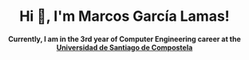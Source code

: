 <h1 align='center'>Hi 👋, I'm Marcos García Lamas!</h1>
 <h4 align='center'>Currently, I am in the 3rd year of Computer Engineering career at the <a href=https://www.usc.gal/es/estudios/grados/ingenieria-arquitectura/grado-ingenieria-informatica-2aedicion>Universidad de Santiago de Compostela</a></h4>
